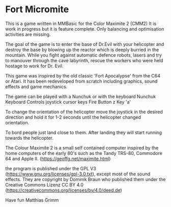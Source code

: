 # Fort Micromite
This is a game written in MMBasic for the Color Maximite 2 (CMM2)
It is work in progress but it is feature complete. Only balancing
and optimisation activities are missing.

The goal of the game is to enter the base of Dr.Evil with your helicopter
and destroy the base by blowing up the reactor which is deeply burried
in the mountain. While you fight against automatic defence robots,
lasers and try to manouver through the cave labyrinth, rescue the
workers who were held hostage to work for Dr. Evil.

This game was inspired by the old classic 'Fort Apocalypse' from the
C64 or Atari. It has been redeveloped from scratch including graphics,
sound effects and game mechanics.

The game can be played with a Nunchuk or with the keyboard
		    Nunchuk	Keyboard
    Controls	    joystick	cursor keys
    Fire	    Button z	Key 'a'

To change the orientation of the helicopter move the joystick in the
desired direction and hold it for 1-2 seconds until the helicopter
changed orientation.

To bord people just land close to them. After landing they will
start running towards the helicopter.

The Colour Maximite 2 is a small self contained computer inspired by
the home computers of the early 80's such as the Tandy TRS-80,
Commodore 64 and Apple II. (https://geoffg.net/maximite.html)

the program is published under the GPL V3 (https://www.gnu.org/licenses/gpl-3.0.txt),
except most of the sound effects. They are copyright by Dominik Braun who published
them under the Creative Commons Lizenz CC BY 4.0 (https://creativecommons.org/licenses/by/4.0/deed.de)

Have fun
  Matthias Grimm
